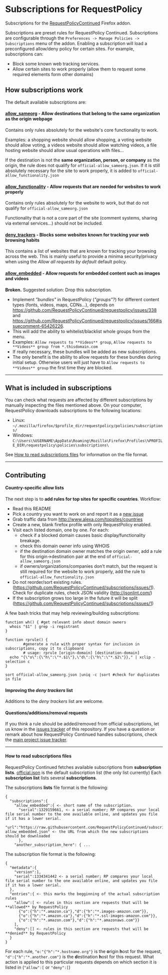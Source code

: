 Subscriptions for RequestPolicy
=============

Subscriptions for the [RequestPolicyContinued](https://requestpolicycontinued.github.io/) Firefox addon.

Subscriptions are preset rules for RequestPolicy Continued. Subscriptions are configurable through the `Preferences -> Manage Policies -> Subscriptions` menu of the addon.
Enabling a subscription will load a preconfigured allow/deny policy for certain sites. For example, subscriptions can:
 * Block some known web tracking services.
 * Allow certain sites to work properly (allow them to request some required elements form other domains)
 

## How subscriptions work
The default available subscriptions are:


#### [allow_sameorg](official-allow_sameorg.json) - Allow destinations that belong to the same organization as the origin webpage

Contains only rules absolutely for the website's core functionality to work.
 
Examples: a shopping website should allow shopping, a voting website should allow voting, a videos website should allow watching videos, a file hosting website should allow usual operations with files...
 
If the destination is not the **same organization, person, or company** as the origin, the rule does not qualify for `official-allow_sameorg.json`. If it is still absolutely necessary for the site to work properly, it is added to `official-allow_functionality.json`
   
#### [allow_functionality](official-allow_functionality.json) - Allow requests that are needed for websites to work properly

Contains only rules absolutely for the website to work, but that do not qualify for `official-allow_sameorg.json`
 
Functionality that is not a core part of the site (comment systems, sharing via external services...) should not be included. 


#### [deny_trackers](official-deny_trackers.json) - Blocks some websites known for tracking your web browsing habits

This contains a list of websites that are known for tracking your browsing across the web. This is mainly useful to provide a minima security/privacy when using the _Allow all requests by default_ default policy.

#### [allow_embedded](official-allow_embedded.json) - Allow requests for embedded content such as images and videos

**Broken.** Suggested solution: Drop this subscription.

 * Implement _"bundles"_ in RequestPolicy (_"groups"?_) for different content types (fonts, videos, maps, CDNs...), depends on https://github.com/RequestPolicyContinued/requestpolicy/issues/338 and https://github.com/RequestPolicyContinued/requestpolicy/issues/166#issuecomment-65426226.
  * This will add the ability to whitelist/blacklist whole groups from the menu.
   * Examples: `Allow requests to **Videos** group`, `Allow requests to **Videos** group from *.thisdomain.com`
  * If really necessary, these bundles will be added as new subscriptions.
   * The only benefit is the ability to allow requests for these bundles during initial setup. Otherwise users will just have to `Allow requests to **Videos** group` the first time they are blocked.


---------------------------------

## What is included in subscriptions
You can check what requests are affected by different subscriptions by manually inspecting the files mentioned above. On your computer, RequestPolicy downloads subscriptions to the following locations:

 * Linux: `~/.mozilla/firefox/$profile_dir/requestpolicy/policies/subscriptions/`
 * Windows: `C:\Users\%USERNAME\AppData\Roaming\Mozilla\Firefox\Profiles\%PROFILE_DIR\requestpolicy\policies\subscriptions\`


See [How to read subscriptions files](#how-to-read-subscriptions-files) for information on the file format.

-------------------------------------------

## Contributing

#### Country-specific allow lists

The next step is to **add rules for top sites for specific countries**. Workflow:

   * Read this README
   * Pick a country you want to work on and report it as a [new issue](https://github.com/RequestPolicyContinued/subscriptions/issues/new)
   * Grab traffic data from http://www.alexa.com/topsites/countries
   * Create a new, blank firefox profile with only RequestPolicy enabled.
   * Visit each listed domain, one by one. For each:
     * check if a blocked domain causes basic display/functionality breakage.
     * check this domain owner info using WHOIS
     * if the destination domain owner matches the origin owner, add a rule for this origin->destination pair at the end of `official-allow_sameorg.json`
     * if owners/organizations/companies don't match, but the request is still required for the website to work properly, add the rule to `official-allow_functionality.json`
   * Do not reorder/sort existing rules. (https://github.com/RequestPolicyContinued/subscriptions/issues/1). Check for duplicate rules, check JSON validity (http://jsonlint.com/)
   * If the subscription grows too large in the future it will be split (https://github.com/RequestPolicyContinued/subscriptions/issues/1)

A few bash tricks that may help reviewing/building subscriptions:
```
function wh() { #get relevant info about domain owners
  whois "$1" | grep -i registrant
}

function rprule() {
        #generate a rule with proper syntax for inclusion in subscriptions, copy it to clipboard
        # usage: rprule [origin-domain] [destination-domain]
  echo "{\"o\":{\"h\":\"*.$1\"},\"d\":{\"h\":\"*.$2\"}}," | xclip -selection c
}

sort official-allow_sameorg.json |uniq -c |sort #check for duplicates in file
```

#### Improving the _deny trackers_ list

Additions to the _deny trackers_ list are welcome.


#### Questions/additions/removal requests

If you think a rule should be added/removed from official subscriptions, let us know in the [issues tracker](https://github.com/RequestPolicyContinued/subscriptions/issues) of this repository.
If you have a question or remark about how RequestPolicy Continued handles subscriptions, check the [main project issue tracker](https://github.com/RequestPolicyContinued/requestpolicy/labels/subscriptions).

--------------------------------------------------------------------------------

#### How to read subscriptions files
RequestPolicy Continued fetches available subscriptions from **subscription lists**. [official.json](official.json) is the default subscription list (the only list currently) Each **subscription list** lists several **subscriptions**.



The subscriptions **lists** file format is the following:

```
{
  "subscriptions":{ 
    "allow_embedded":{ <- short name of the subscription.
      "serial":1329159661, <- a serial number; RP compares your local file serial number to the one available online, and updates you file if it has a lower serial.
      "url":"https://raw.githubusercontent.com/RequestPolicyContinued/subscriptions/master/official-allow_embedded.json" <- the URL from which the new subscriptions should be downloaded
      },
    "another_subscription_here": { ...
```

The subscription file format is the following:

```
{
  "metadata":{
    "version":1,
    "serial":1334341442 <- a serial number; RP compares your local file serial number to the one available online, and updates you file if it has a lower serial.
  },
  "entries":{ <- this marks the begginning of the actual subscription rules
    "allow":[ <- rules in this section are requests that will be **allowed** by RequestPolicy
      {"o":{"h":"*.amazon.ca"},"d":{"h":"*.images-amazon.com"}},
      {"o":{"h":"*.amazon.ca"},"d":{"h":"*.ssl-images-amazon.com"}},
      {"o":{"h":"*.amazon.com"},"d":{"h":"*.amazonaws.com"}}
    ],
    "deny":[] <- rules in this section are requests that will be **denied** by RequestPolicy
  }
}
```

For each rule, `"o:"{"h":"*.hostname.org"}` is the **o**rigin **h**ost for the request, `"d":{"h":"*.another.com"}` is the **d**estination **h**ost for this request. What action is applied to this particular requests depends on which section it is listed in (`"allow":[` or `"deny":[`)